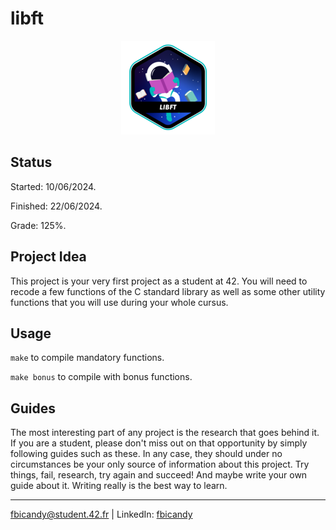 # libft

<p align="center">
  <img src="https://github.com/FreddyBicandy50/libft/blob/main/libfte.png" alt="libft 42 project badge"/>
</p>

## Status
Started: 10/06/2024.

Finished: 22/06/2024.

Grade: 125%.
## Project Idea
This project is your very first project as a student at 42. You will need to recode a few functions of the C standard library as well as some other utility functions that you will use during your whole cursus.

## Usage
``make`` to compile mandatory functions.

``make bonus`` to compile with bonus functions.

## Guides

The most interesting part of any project is the research that goes behind it. If you are a student, please don't miss out on that opportunity by simply following guides such as these. In any case, they should under no circumstances be your only source of information about this project. Try things, fail, research, try again and succeed! And maybe write your own guide about it. Writing really is the best way to learn.

---
fbicandy@student.42.fr | LinkedIn: [fbicandy](https://www.linkedin.com/in/freddy-bicandy/)